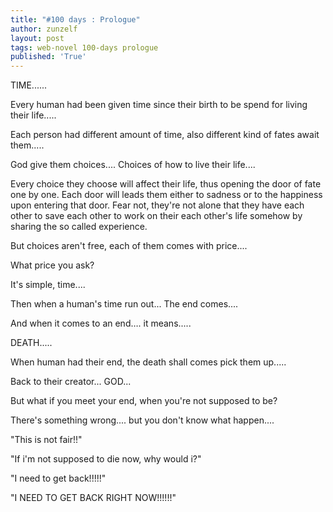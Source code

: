 ```yaml
---
title: "#100 days : Prologue"
author: zunzelf
layout: post
tags: web-novel 100-days prologue
published: 'True'
---
```


TIME......

Every human had been given time since their birth to be spend for living their life.....

Each person had different amount of time, also different kind of fates await them.....

God give them choices.... Choices of how to live their life....  

Every choice they choose will affect their life, thus opening the door of fate one by one. Each door will leads them either to sadness or to the happiness upon entering that door. Fear not, they're not alone that they have each other to save each other to work on their each other's life somehow by sharing the so called experience.

But choices aren't free, each of them comes with price....

What price you ask?

It's simple, time....

Then when a human's time run out... The end comes....

And when it comes to an end…. it means.....

DEATH.....

When human had their end, the death shall comes pick them up.....

Back to their creator... GOD...

But what if you meet your end, when you're not supposed to be?

There's something wrong.... but you don't know what happen....

"This is not fair!!"

"If i'm not supposed to die now, why would i?"

"I need to get back!!!!!"

"I NEED TO GET BACK RIGHT NOW!!!!!!"
